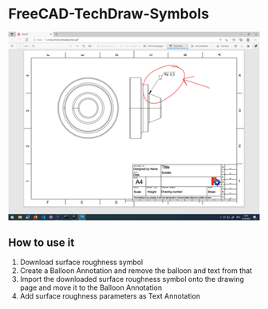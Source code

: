 # FreeCAD-TechDraw-Symbols

![](roughness-example.png.png)

## How to use it
1. Download surface roughness symbol
2. Create a Balloon Annotation and remove the balloon and text from that
3. Import the downloaded surface roughness symbol onto the drawing page and move it to the Balloon Annotation
4. Add surface roughness parameters as Text Annotation
